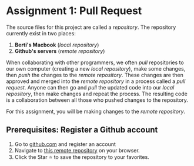 # Assignment 1: Pull Request

The source files for this project are called a _repository_. The repository currently exist in two places:

1. **Berti's Macbook** (_local repository_)
2. **Github's servers** (_remote repository_)

When collaborating with other programmers, we often _pull_ repositories to our own computer (creating a new _local repository_), make some changes, then _push_ the changes to the _remote repository_. These changes are then approved and merged into the _remote repository_ in a process called a _pull request_. Anyone can then go and _pull_ the updated code into our _local repository_, then make changes and repeat the process. The resulting code is a collaboration between all those who pushed changes to the repository.

For this assignment, you will be making changes to the _remote repository_.

## Prerequisites: Register a Github account

1. Go to [github.com](https://github.com) and register an account
2. Navigate to [this remote repository](https://github.com/dr-spaceman/apcsp-final-project) on your browser.
3. Click the Star ⭐ to save the repository to your favorites.
